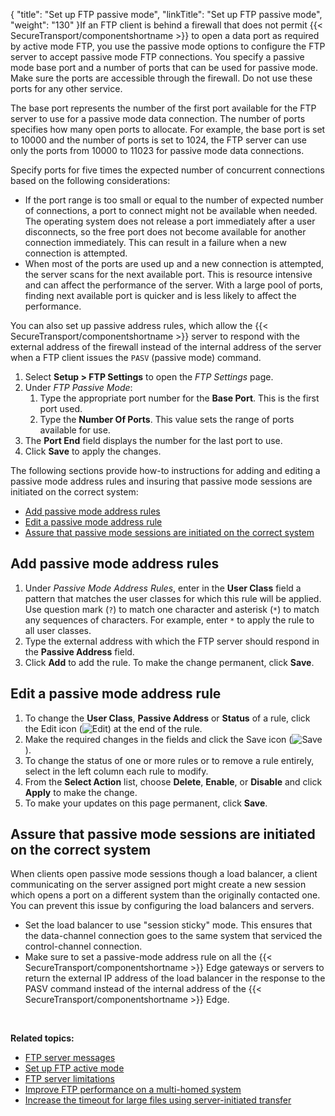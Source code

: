 {
    "title": "Set up FTP passive mode",
    "linkTitle": "Set up FTP passive mode",
    "weight": "130"
}If an FTP client is behind a firewall that does not permit {{< SecureTransport/componentshortname  >}} to open a data port as required by active mode FTP, you use the passive mode options to configure the FTP server to accept passive mode FTP connections. You specify a passive mode base port and a number of ports that can be used for passive mode. Make sure the ports are accessible through the firewall. Do not use these ports for any other service.

The base port represents the number of the first port available for the FTP server to use for a passive mode data connection. The number of ports specifies how many open ports to allocate. For example, the base port is set to 10000 and the number of ports is set to 1024, the FTP server can use only the ports from 10000 to 11023 for passive mode data connections.

Specify ports for five times the expected number of concurrent connections based on the following considerations:

-   If the port range is too small or equal to the number of expected number of connections, a port to connect might not be available when needed. The operating system does not release a port immediately after a user disconnects, so the free port does not become available for another connection immediately. This can result in a failure when a new connection is attempted.
-   When most of the ports are used up and a new connection is attempted, the server scans for the next available port. This is resource intensive and can affect the performance of the server. With a large pool of ports, finding next available port is quicker and is less likely to affect the performance.

You can also set up passive address rules, which allow the {{< SecureTransport/componentshortname  >}} server to respond with the external address of the firewall instead of the internal address of the server when a FTP client issues the `PASV` (passive mode) command.

1.  Select **Setup > FTP Settings** to open the *FTP Settings* page.
2.  Under *FTP Passive Mode*:  
    1.  Type the appropriate port number for the **Base Port**. This is the first port used.
    2.  Type the **Number Of Ports**. This value sets the range of ports available for use.
3.  The **Port End** field displays the number for the last port to use.
4.  Click **Save** to apply the changes.

The following sections provide how-to instructions for adding and editing a passive mode address rules and insuring that passive mode sessions are initiated on the correct system:

-   <a href="#Add" class="MCXref xref">Add passive mode address rules</a>
-   <a href="#Edit" class="MCXref xref">Edit a passive mode address rule</a>
-   <a href="#Assure" class="MCXref xref">Assure that passive mode sessions are initiated on the correct system</a>

<span id="Add"></span>

## Add passive mode address rules

1.  Under *Passive Mode Address Rules*, enter in the **User Class** field a pattern that matches the user classes for which this rule will be applied. Use question mark (`?`) to match one character and asterisk (`*`) to match any sequences of characters. For example, enter `*` to apply the rule to all user classes.
2.  Type the external address with which the FTP server should respond in the **Passive Address** field.
3.  Click **Add** to add the rule. To make the change permanent, click **Save**.

<span id="Edit"></span>

## Edit a passive mode address rule

1.  To change the **User Class**, **Passive Address** or **Status** of a rule, click the Edit icon (![Edit](/Images/SecureTransport/EditIcon_12x13.png)) at the end of the rule.
2.  Make the required changes in the fields and click the Save icon (![Save](/Images/SecureTransport/SaveIcon_13x13.png)).
3.  To change the status of one or more rules or to remove a rule entirely, select in the left column each rule to modify.
4.  From the **Select Action** list, choose **Delete**, **Enable**, or **Disable** and click **Apply** to make the change.
5.  To make your updates on this page permanent, click **Save**.

<span id="Assure"></span>

## Assure that passive mode sessions are initiated on the correct system

When clients open passive mode sessions though a load balancer, a client communicating on the server assigned port might create a new session which opens a port on a different system than the originally contacted one. You can prevent this issue by configuring the load balancers and servers.

-   Set the load balancer to use "session sticky" mode. This ensures that the data-channel connection goes to the same system that serviced the control-channel connection.
-   Make sure to set a passive-mode address rule on all the {{< SecureTransport/componentshortname >}} Edge gateways or servers to return the external IP address of the load balancer in the response to the PASV command instead of the internal address of the {{< SecureTransport/componentshortname >}} Edge.

 

**Related topics:**

-   <a href="../t_st_ftpservermessages" class="MCXref xref">FTP server messages</a>
-   <a href="../t_st_ftpactivemode" class="MCXref xref">Set up FTP active mode</a>
-   <a href="../r_st_ftpserverlimitations" class="MCXref xref">FTP server limitations</a>
-   <a href="../t_st_improveftpperformance" class="MCXref xref">Improve FTP performance on a multi-homed system</a>
-   <a href="../t_st_increaseftptimeout" class="MCXref xref">Increase the timeout for large files using server-initiated transfer</a>
